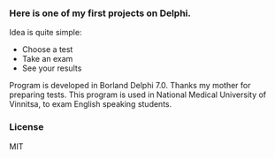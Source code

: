 ### Here is one of my first projects on Delphi.
Idea is quite simple:
* Choose a test
* Take an exam
* See your results

Program is developed in Borland Delphi 7.0. Thanks my mother for preparing tests.
This program is used in National Medical University of Vinnitsa, to exam English speaking students.

### License
MIT